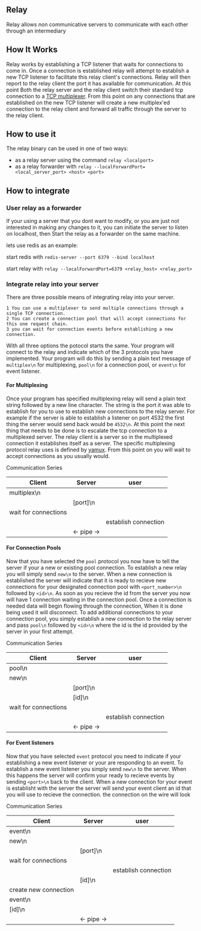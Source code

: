 
## Relay

Relay allows non communicative servers to communicate with each other through an intermediary

## How It Works

Relay works by establishing a TCP listener that waits for connections to come in. Once a connection
is established relay will attempt to establish a new TCP listener to facilitate this relay client's connections.
Relay will then report to the relay client the port it has available for communication. At this point Both the 
relay server and the relay client switch their standard tcp connection to a [TCP multiplexer](https://en.wikipedia.org/wiki/Multiplexing). From this point on any connections that are established on the new TCP listener will create a new multiplex'ed connection to the relay client and forward all traffic through the server to the relay client.

## How to use it

The relay binary can be used in one of two ways:
  - as a relay server using the command `relay <localport>`
  - as a relay forwarder with `relay --localForwardPort=<local_server_port> <host> <port>`

## How to integrate

### User relay as a forwarder

  If your using a server that you dont want to modify, or you are just not interested in making any changes to it, you can initiate the server to listen on localhost, then Start the relay as a forwarder on the same machine.

  lets use redis as an example:

  start redis with `redis-server --port 6379 --bind localhost`
  
  start relay  with `relay --localForwardPort=6379 <relay_host> <relay_port>`

### Integrate relay into your server

  There are three possible means of integrating relay into your server.
  
    1 You can use a multiplexer to send multiple connections through a single TCP connection.
    2 You can create a connection pool that will accept connections for this one request chain.
    3 you can wait for connection events before establishing a new connection. 

  With all three options the potocol starts the same. Your program will connect to the relay and indicate which of the 3 protocols you have implemented. Your program will do this by sending a plain text message of `multiplex\n` for multiplexing, `pool\n` for a connection pool, or `event\n` for event listener.

#### For Multiplexing

  Once your program has specified multiplexing relay will send a plain text string followed by a new line character. The string is the port it was able to establish for you to use to establish new connections to the relay server. For example if the server is able to establish a listener on port 4532 the first thing the server would send back would be `4532\n`. At this point the next thing that needs to be done is to escalate the tcp connection to a multiplexed server. The relay client is a server so in the multiplexed connection it establishes itself as a server. The specific multiplexing protocol relay uses is defined by [yamux](https://github.com/hashicorp/yamux). From this point on you will wait to accept connections as you usually would.

  Communication Series

| Client               | Server        | user                  |
| -------------------- | ------------- | --------------------- |
| multiplex\n          |               |                       |
|                      | [port]\n      |                       |
| wait for connections |               |                       |
|                      |               |  establish connection |
|                      | <- pipe ->    |                       |


#### For Connection Pools

  Now that you have selected the `pool` protocol you now have to tell the server if your a new or existing pool connection. To establish a new relay you will simply send `new\n` to the server. When a new connection is established the server will indicate that it is ready to recieve new connections for your designated connection pool with `<port_number>\n` followed by `<id>\n`. As soon as you recieve the id from the server you now will have 1 connection waiting in the connection pool. Once a connection is needed data will begin flowing through the connection, When it is done being used it will disconnect. To add additional connections to your connection pool, you simply establish a new connection to the relay server and pass `pool\n` followed by `<id>\n` where the id is the id provided by the server in your first attempt.

  Communication Series

| Client               | Server        | user                  |
| -------------------- | ------------- | --------------------- |
| pool\n               |               |                       |
| new\n                |               |                       |
|                      | [port]\n      |                       |
|                      | [id]\n        |                       |
| wait for connections |               |                       |
|                      |               |  establish connection |
|                      | <- pipe ->    |                       |


#### For Event listeners

  Now that you have selected `event` protocol you need to indicate if your establishing a new event listener or your are responding to an event. To establish a new event listener you simply send `new\n` to the server. When this happens the server will confirm your ready to recieve events by sending `<port>\n` back to the client. When a new connection for your event is establisht with the server the server will send your event client an id that you will use to recieve the connection. the connection on the wire will look 

  Communication Series

| Client                | Server        | user                  |
| --------------------- | ------------- | --------------------- |
| event\n               |               |                       |
| new\n                 |               |                       |
|                       | [port]\n      |                       |
| wait for connections  |               |                       |
|                       |               |  establish connection |
|                       | [id]\n        |                       |
| create new connection |               |                       |
| event\n               |               |                       |
| [id]\n                |               |                       |
|                       | <- pipe ->    |                       |




